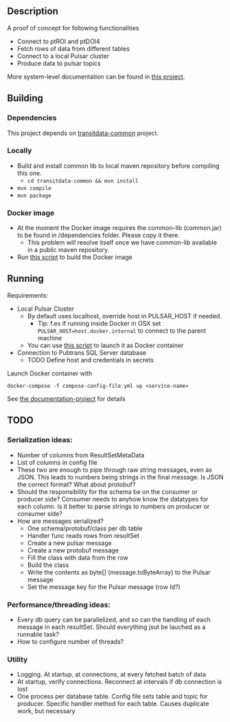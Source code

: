 ## Description

A proof of concept for following functionalities
- Connect to ptROI and ptDOI4
- Fetch rows of data from different tables
- Connect to a local Pulsar cluster
- Produce data to pulsar topics

More system-level documentation can be found in [this project](https://gitlab.hsl.fi/transitdata/transitdata-doc).

## Building

### Dependencies

This project depends on [transitdata-common](https://gitlab.hsl.fi/transitdata/transitdata-common) project.

### Locally

- Build and install common lib to local maven repository before compiling this one.
  - ```cd transitdata-common && mvn install```  
- ```mvn compile```  
- ```mvn package```  

### Docker image

- At the moment the Docker image requires the common-lib (common.jar) to be found in /dependencies folder. Please copy it there.
   - This problem will resolve itself once we have common-lib available in a public maven repository.
- Run [this script](build-image.sh) to build the Docker image


## Running

Requirements:
- Local Pulsar Cluster
  - By default uses localhost, override host in PULSAR_HOST if needed.
    - Tip: f.ex if running inside Docker in OSX set `PULSAR_HOST=host.docker.internal` to connect to the parent machine
  - You can use [this script](https://gitlab.hsl.fi/transitdata/transitdata-doc/bin/pulsar/pulsar-up.sh) to launch it as Docker container
- Connection to Pubtrans SQL Server database
  - TODO Define host and credentials in secrets

Launch Docker container with

```docker-compose -f compose-config-file.yml up <service-name>```   

See [the documentation-project](https://gitlab.hsl.fi/transitdata/transitdata-doc) for details

## TODO

### Serialization ideas:
- Number of columns from ResultSetMetaData
- List of columns in config file
- These two are enough to pipe through raw string messages, even as JSON. This leads to numbers being strings in the final message. Is JSON the correct format? What about protobuf?
- Should the responsibility for the schema be on the consumer or producer side? Consumer needs to anyhow know the datatypes for each column. Is it better to parse strings to numbers on producer or consumer side?
- How are messages serialized?
  - One schema/protobuf/class per db table
  - Handler func reads rows from resultSet
  - Create a new pulsar message
  - Create a new protobuf message
  - Fill the class with data from the row
  - Build the class
  - Write the contents as byte[] (message.toByteArray) to the Pulsar message
  - Set the message key for the Pulsar message (row Id?)

### Performance/threading ideas:
- Every db query can be parallelized, and so can the handling of each message in each resultSet. Should everything jsut be lauched as a runnable task?
- How to configure number of threads?

### Utility
- Logging. At startup, at connections, at every fetched batch of data
- At startup, verify connections. Reconnect at intervals if db connection is lost
- One process per database table. Config file sets table and topic for producer. Specific handler method for each table. Causes duplicate work, but necessary
